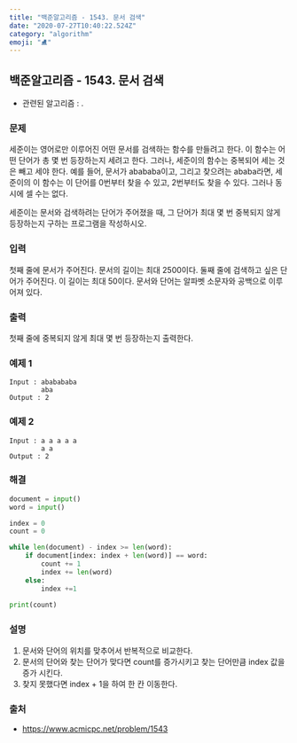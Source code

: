 ```yaml
---
title: "백준알고리즘 - 1543. 문서 검색"
date: "2020-07-27T10:40:22.524Z"
category: "algorithm"
emoji: "⛸"
---
```


## 백준알고리즘 - 1543. 문서 검색

- 관련된 알고리즘 : .

### 문제

세준이는 영어로만 이루어진 어떤 문서를 검색하는 함수를 만들려고 한다. 이 함수는 어떤 단어가 총 몇 번 등장하는지 세려고 한다. 그러나, 세준이의 함수는 중복되어 세는 것은 빼고 세야 한다. 예를 들어, 문서가 abababa이고, 그리고 찾으려는 ababa라면, 세준이의 이 함수는 이 단어를 0번부터 찾을 수 있고, 2번부터도 찾을 수 있다. 그러나 동시에 셀 수는 없다.

세준이는 문서와 검색하려는 단어가 주어졌을 때, 그 단어가 최대 몇 번 중복되지 않게 등장하는지 구하는 프로그램을 작성하시오.

### 입력

첫째 줄에 문서가 주어진다. 문서의 길이는 최대 2500이다. 둘째 줄에 검색하고 싶은 단어가 주어진다. 이 길이는 최대 50이다. 문서와 단어는 알파벳 소문자와 공백으로 이루어져 있다.

### 출력

첫째 줄에 중복되지 않게 최대 몇 번 등장하는지 출력한다.

### 예제 1

```
Input : ababababa
        aba
Output : 2
```

### 예제 2

```
Input : a a a a a
        a a
Output : 2
```

### 해결

```python
document = input()
word = input()

index = 0
count = 0

while len(document) - index >= len(word):
    if document[index: index + len(word)] == word:
        count += 1
        index += len(word)
    else:
        index +=1
        
print(count)
```

### 설명

1. 문서와 단어의 위치를 맞추어서 반복적으로 비교한다.
2. 문서의 단어와 찾는 단어가 맞다면 count를 증가시키고 찾는 단어만큼 index 값을 증가 시킨다.
3. 찾지 못했다면 index + 1을 하여 한 칸 이동한다.

### 출처

- https://www.acmicpc.net/problem/1543
